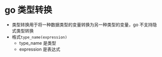 # go 类型转换

- 类型转换用于将一种数据类型的变量转换为另一种类型的变量，go 不支持隐式类型转换
- 格式`type_name(expression)`
  - type_name 是类型
  - expression 是表达式